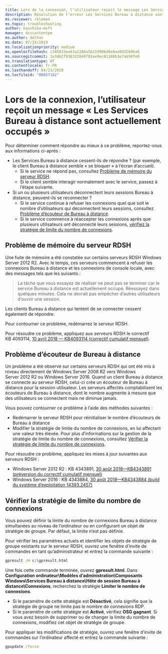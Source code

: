 ```yaml
---
title: Lors de la connexion, l’utilisateur reçoit le message Les Services Bureau à distance sont actuellement occupés
description: Résolution de l’erreur Les Services Bureau à distance sont actuellement occupés se produisant quand des utilisateurs établissent une connexion Bureau à distance.
ms.reviewer: rklemen
ms.topic: troubleshooting
author: kaushika-msft
manager: dcscontentpm
ms.author: delhan
ms.date: 07/24/2019
ms.localizationpriority: medium
ms.openlocfilehash: c345833ee63a1286a5615998649e8aa9d25896a6
ms.sourcegitcommit: 3a3d62f938322849f81ee9ec01186b3e7ab90fe0
ms.translationtype: HT
ms.contentlocale: fr-FR
ms.lasthandoff: 04/23/2020
ms.locfileid: "80857162"
---
```

# <a name="on-connecting-user-receives-remote-desktop-service-is-currently-busy-message"></a>Lors de la connexion, l’utilisateur reçoit un message « Les Services Bureau à distance sont actuellement occupés »

Pour déterminer comment répondre au mieux à ce problème, reportez-vous aux informations ci-après :

- Les Services Bureau à distance cessent-ils de répondre ? (par exemple, le client Bureau à distance semble « se bloquer » à l’écran d’accueil).  
   - Si le service ne répond pas, consultez [Problème de mémoire du serveur RDSH](#rdsh-server-memory-issue).
   - Si le client semble interagir normalement avec le service, passez à l’étape suivante.
- Si un ou plusieurs utilisateurs déconnectent leurs sessions Bureau à distance, peuvent-ils se reconnecter ?  
   - Si le service continue à refuser les connexions quel que soit le nombre d’utilisateurs qui déconnectent leurs sessions, consultez [Problème d’écouteur de Bureau à distance](#rd-listener-issue).
   - Si le service commence à réaccepter les connexions après que plusieurs utilisateurs ont déconnecté leurs sessions, [vérifiez la stratégie de limite du nombre de connexions](#check-the-connection-limit-policy).

## <a name="rdsh-server-memory-issue"></a>Problème de mémoire du serveur RDSH

Une fuite de mémoire a été constatée sur certains serveurs RDSH Windows Server 2012 R2. Avec le temps, ces serveurs commencent à refuser les connexions Bureau à distance et les connexions de console locale, avec des messages tels que les suivants :

> La tâche que vous essayez de réaliser ne peut pas se terminer car le service Bureau à distance est actuellement occupé. Réessayez dans quelques minutes. Cela ne devrait pas empêcher d’autres utilisateurs d’ouvrir une session.

Les clients Bureau à distance qui tentent de se connecter cessent également de répondre.

Pour contourner ce problème, redémarrez le serveur RDSH.

Pour résoudre ce problème, appliquez aux serveurs RDSH le correctif KB 4093114, [10 avril 2018 — KB4093114 (correctif cumulatif mensuel)](https://support.microsoft.com/help/4093114/).

## <a name="rd-listener-issue"></a>Problème d’écouteur de Bureau à distance

Un problème a été observé sur certains serveurs RDSH qui ont été mis à niveau directement de Windows Server 2008 R2 vers Windows Server 2012 R2 ou Windows Server 2016. Quand un client Bureau à distance se connecte au serveur RDSH, celui-ci crée un écouteur de Bureau à distance pour la session utilisateur. Les serveurs affectés comptabilisent les écouteurs de Bureau à distance, dont le nombre augmente à mesure que des utilisateurs se connectent mais ne diminue jamais.

Vous pouvez contourner ce problème à l’aide des méthodes suivantes :

  - Redémarrer le serveur RDSH pour réinitialiser le nombre d’écouteurs de Bureau à distance
  - Modifier la stratégie de limite du nombre de connexions, en lui affectant une valeur très élevée. Pour plus d’informations sur la gestion de la stratégie de limite du nombre de connexions, consultez [Vérifier la stratégie de limite du nombre de connexions](#check-the-connection-limit-policy).

Pour résoudre ce problème, appliquez les mises à jour suivantes aux serveurs RDSH :

  - Windows Server 2012 R2 : KB 4343891, [30 août 2018—KB4343891 (préversion du correctif cumulatif mensuel)](https://support.microsoft.com/help/4343891/windows-81-update-kb4343891)
  - Windows Server 2016 : KB 4343884, [30 août 2018—KB4343884 (build du système d’exploitation 14393.2457)](https://support.microsoft.com/help/4343884/windows-10-update-kb4343884)

## <a name="check-the-connection-limit-policy"></a>Vérifier la stratégie de limite du nombre de connexions

Vous pouvez définir la limite du nombre de connexions Bureau à distance simultanées au niveau de l’ordinateur ou en configurant un objet de stratégie de groupe. Par défaut, la limite n’est pas définie.

Pour vérifier les paramètres actuels et identifier les objets de stratégie de groupe existants sur le serveur RDSH, ouvrez une fenêtre d’invite de commandes en tant qu’administrateur et entrez la commande suivante :
  
```cmd
gpresult /H c:\gpresult.html
```
   
Une fois cette commande terminée, ouvrez **gpresult.html**. Dans **Configuration ordinateur\\Modèles d’administration\\Composants Windows\\Services Bureau à distance\\Hôte de session Bureau à distance\\Connexions**, recherchez la stratégie **Limiter le nombre de connexions**.

  - Si le paramètre de cette stratégie est **Désactivé**, cela signifie que la stratégie de groupe ne limite pas le nombre de connexions RDP.
  - Si le paramètre de cette stratégie est **Activé**, vérifiez **OSG gagnant**. Si vous avez besoin de supprimer ou de changer la limite du nombre de connexions, modifiez cet objet de stratégie de groupe.

Pour appliquer les modifications de stratégie, ouvrez une fenêtre d’invite de commandes sur l’ordinateur affecté et entrez la commande suivante :
  
```cmd
gpupdate /force
```
  
